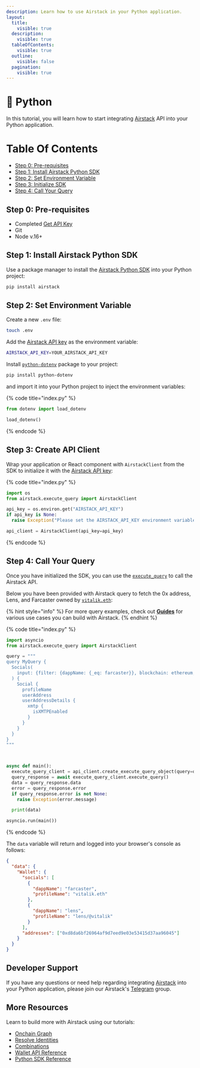 ```yaml
---
description: Learn how to use Airstack in your Python application.
layout:
  title:
    visible: true
  description:
    visible: true
  tableOfContents:
    visible: true
  outline:
    visible: false
  pagination:
    visible: true
---
```


# 🐍 Python

In this tutorial, you will learn how to start integrating [Airstack](https://airstack.xyz) API into your Python application.

# Table Of Contents

- [Step 0: Pre-requisites](python.md#step-0-pre-requisites)
- [Step 1: Install Airstack Python SDK](python.md#step-1-install-airstack-python-sdk)
- [Step 2: Set Environment Variable](python.md#step-2-set-environment-variable)
- [Step 3: Initialize SDK](python.md#step-3-initialize-sdk)
- [Step 4: Call Your Query](python.md#step-4-call-your-query)

## Step 0: Pre-requisites

- Completed [Get API Key](../get-api-key.md)
- Git
- Node v.16+

## Step 1: Install Airstack Python SDK

Use a package manager to install the [Airstack Python SDK](https://pypi.org/project/airstack/) into your Python project:

```sh
pip install airstack
```

## Step 2: Set Environment Variable

Create a new `.env` file:

```sh
touch .env
```

Add the [Airstack API key](../get-api-key.md) as the environment variable:

```sh
AIRSTACK_API_KEY=YOUR_AIRSTACK_API_KEY
```

Install [`python-dotenv`](https://pypi.org/project/python-dotenv/) package to your project:

```bash
pip install python-dotenv
```

and import it into your Python project to inject the environment variables:

{% code title="index.py" %}

```python
from dotenv import load_dotenv

load_dotenv()
```

{% endcode %}

## Step 3: Create API Client

Wrap your application or React component with `AirstackClient` from the SDK to initialize it with the [Airstack API key](../get-api-key.md):&#x20;

{% code title="index.py" %}

```python
import os
from airstack.execute_query import AirstackClient

api_key = os.environ.get("AIRSTACK_API_KEY")
if api_key is None:
  raise Exception("Please set the AIRSTACK_API_KEY environment variable")

api_client = AirstackClient(api_key=api_key)
```

{% endcode %}

## Step 4: Call Your Query

Once you have initialized the SDK, you can use the [`execute_query`](https://github.com/Airstack-xyz/airstack-python-sdk#execute_query) to call the Airstack API.&#x20;

Below you have been provided with Airstack query to fetch the 0x address, Lens, and Farcaster owned by [`vitalik.eth`](https://explorer.airstack.xyz/token-balances?address=vitalik.eth&blockchain=ethereum&rawInput=%23%E2%8E%B1vitalik.eth%E2%8E%B1%28vitalik.eth++ethereum+null%29&inputType=ADDRESS):

{% hint style="info" %}
For more query examples, check out [**Guides**](broken-reference) for various use cases you can build with Airstack.
{% endhint %}

{% code title="index.py" %}

```python
import asyncio
from airstack.execute_query import AirstackClient

query = """
query MyQuery {
  Socials(
    input: {filter: {dappName: {_eq: farcaster}}, blockchain: ethereum, order: {profileCreatedAtBlockTimestamp: DESC}, limit: 200}
  ) {
    Social {
      profileName
      userAddress
      userAddressDetails {
        xmtp {
          isXMTPEnabled
        }
      }
    }
  }
}
"""



async def main():
  execute_query_client = api_client.create_execute_query_object(query=query)
  query_response = await execute_query_client.execute_query()
  data = query_response.data
  error = query_response.error
  if query_response.error is not None:
    raise Exception(error.message)

  print(data)

asyncio.run(main())
```

{% endcode %}

The `data` variable will return and logged into your browser's console as follows:

```json
{
  "data": {
    "Wallet": {
      "socials": [
        {
          "dappName": "farcaster",
          "profileName": "vitalik.eth"
        },
        {
          "dappName": "lens",
          "profileName": "lens/@vitalik"
        }
      ],
      "addresses": ["0xd8da6bf26964af9d7eed9e03e53415d37aa96045"]
    }
  }
}
```

## Developer Support

If you have any questions or need help regarding integrating [Airstack](https://airstack.xyz) into your Python application, please join our Airstack's [Telegram](https://t.me/+1k3c2FR7z51mNDRh) group.

## More Resources

Learn to build more with Airstack using our tutorials:

- [Onchain Graph](../../guides/onchain-graph.md)
- [Resolve Identities](../../guides/resolve-identities/)
- [Combinations](../../guides/combinations/)
- [Wallet API Reference](../../api-references/api-reference/wallet-api/)
- [Python SDK Reference](https://pypi.org/project/airstack/)
